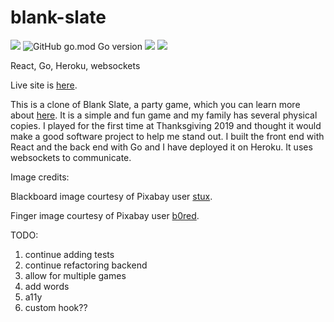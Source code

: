 # blank-slate

![](https://img.shields.io/badge/react-js-brightgreen.svg?color=61dafb&logo=React)
![GitHub go.mod Go version](https://img.shields.io/github/go-mod/go-version/jamessouth/blank-slate?logo=Go)
![](https://img.shields.io/badge/heroku-deployed-brightgreen.svg?color=430098&logo=Heroku)
![](https://img.shields.io/badge/awesome-yes-brightgreen.svg)

React, Go, Heroku, websockets

Live site is [here](http://blank-slate.herokuapp.com/).

This is a clone of Blank Slate, a party game, which you can learn more about [here](https://theop.games/products/game/blank-slate/).  It is a simple and fun game and my family has several physical copies.  I played for the first time at Thanksgiving 2019 and thought it would make a good software project to help me stand out.  I built the front end with React and the back end with Go and I have deployed it on Heroku.  It uses websockets to communicate.

Image credits:

Blackboard image courtesy of Pixabay user [stux](https://pixabay.com/users/stux-12364/?utm_source=link-attribution&amp;utm_medium=referral&amp;utm_campaign=image&amp;utm_content=1072366).

Finger image courtesy of Pixabay user [b0red](https://pixabay.com/users/b0red-4473488/?utm_source=link-attribution&amp;utm_medium=referral&amp;utm_campaign=image&amp;utm_content=3170418).

TODO:

1.  continue adding tests
2.  continue refactoring backend
3.  allow for multiple games
4.  add words
5.  a11y
6.  custom hook??
